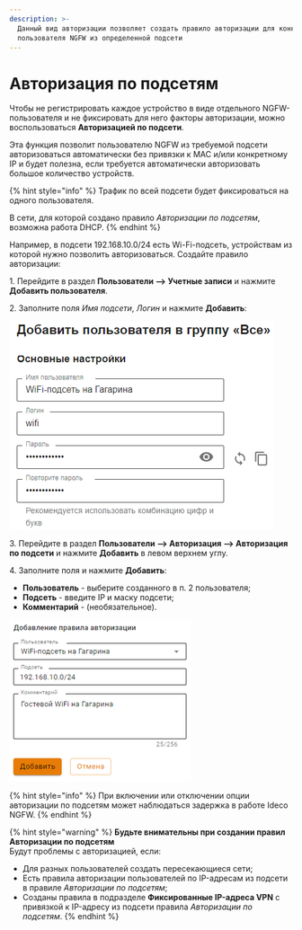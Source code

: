 ```yaml
---
description: >-
  Данный вид авторизации позволяет создать правило авторизации для конкретного
  пользователя NGFW из определенной подсети
---
```


# Авторизация по подсетям

Чтобы не регистрировать каждое устройство в виде отдельного NGFW-пользователя и не фиксировать для него факторы авторизации, можно воспользоваться **Авторизацией по подсети**.

Эта функция позволит пользователю NGFW из требуемой подсети авторизоваться автоматически без привязки к MAC и/или конкретному IP и будет полезна, если требуется автоматически авторизовать большое количество устройств.

{% hint style="info" %}
Трафик по всей подсети будет фиксироваться на одного пользователя.

В сети, для которой создано правило _Авторизации по подсетям_, возможна работа DHCP.
{% endhint %}

Например, в подсети 192.168.10.0/24 есть Wi-Fi-подсеть, устройствам из которой нужно позволить авторизоваться. Создайте правило авторизации:

1\. Перейдите в раздел **Пользователи –> Учетные записи** и нажмите **Добавить пользователя**.

2\. Заполните поля _Имя подсети_, _Логин_ и нажмите **Добавить**:

![](/.gitbook/assets/tree11.png)

3\. Перейдите в раздел **Пользователи –> Авторизация –> Авторизация по подсети** и нажмите **Добавить** в левом верхнем углу.

4\. Заполните поля и нажмите **Добавить**:

* **Пользователь** - выберите созданного в п. 2 пользователя;
* **Подсеть** - введите IP и маску подсети;
* **Комментарий** - (необязательное).

![](/.gitbook/assets/authorization2.png)

{% hint style="info" %}
При включении или отключении опции авторизации по подсетям может наблюдаться задержка в работе Ideco NGFW.
{% endhint %}

{% hint style="warning" %}
**Будьте внимательны при создании правил Авторизации по подсетям**\
Будут проблемы с авторизацией, если:

* Для разных пользователей создать пересекающиеся сети;
* Есть правила авторизации пользователей по IP-адресам из подсети в правиле _Авторизации по подсетям_;
* Созданы правила в подразделе **Фиксированные IP-адреса VPN** с привязкой к IP-адресу из подсети правила _Авторизации по подсетям_.
{% endhint %}
